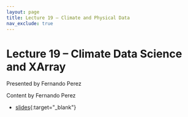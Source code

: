 ```yaml
---
layout: page
title: Lecture 19 – Climate and Physical Data
nav_exclude: true
---
```


# Lecture 19 – Climate Data Science and XArray

Presented by Fernando Perez

Content by Fernando Perez

- [slides](https://docs.google.com/presentation/d/1LplB9SZU7pCsLZF12H78o0AP_NFFMQnbaUcETlqdInw/edit){:target="_blank"}
